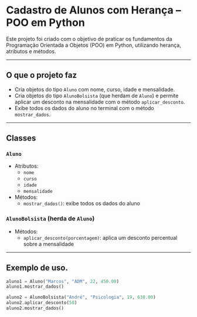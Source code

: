 # Cadastro de Alunos com Herança – POO em Python

Este projeto foi criado com o objetivo de praticar os fundamentos da Programação Orientada a Objetos (POO) em Python, utilizando herança, atributos e métodos.

---

## O que o projeto faz

- Cria objetos do tipo `Aluno` com nome, curso, idade e mensalidade.
- Cria objetos do tipo `AlunoBolsista` (que herdam de `Aluno`) e permite aplicar um desconto na mensalidade com o método `aplicar_desconto`.
- Exibe todos os dados do aluno no terminal com o método `mostrar_dados`.

---

## Classes

### `Aluno`
- Atributos:
  - `nome`
  - `curso`
  - `idade`
  - `mensalidade`
- Métodos:
  - `mostrar_dados()`: exibe todos os dados do aluno

### `AlunoBolsista` (herda de `Aluno`)
- Métodos:
  - `aplicar_desconto(porcentagem)`: aplica um desconto percentual sobre a mensalidade

---

## Exemplo de uso.

```python
aluno1 = Aluno("Marcos", "ADM", 22, 450.00)
aluno1.mostrar_dados()

aluno2 = AlunoBolsista("André", "Psicologia", 19, 630.00)
aluno2.aplicar_desconto(50)
aluno2.mostrar_dados()
